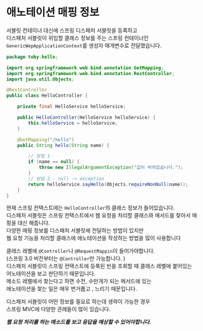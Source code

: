 # 애노테이션 매핑 정보 
서블릿 컨테이너 대신에 스프링 디스패처 서블릿을 등록하고  
디스패처 서블릿이 위임할 클래스 정보를 주는 스프링 컨테이너인  
`GenericWepApplicationContext`를 생성자 매개변수로 전달했습니다.  
  
```java
package toby.hello;

import org.springframework.web.bind.annotation.GetMapping;
import org.springframework.web.bind.annotation.RestController;
import java.util.Objects;

@RestController
public class HelloController {

    private final HelloService helloService;

    public HelloController(HelloService helloService) {
        this.helloService = helloService;
    }

    @GetMapping("/hello")
    public String hello(String name) {

        // 방법 1
        if (name == null) {
            throw new IllegalArgumentException("값이 비어있습니다.");
        }
        // 방법 2 - null -> exception
        return helloService.sayHello(Objects.requireNonNull(name));
    }
}
```  
  
현재 스프링 컨택스트에는 `HelloController`의 클래스 정보가 들어있습니다.  
디스패처 서블릿은 스프링 컨택스트에서 웹 요청을 처리할 클래스와 매서드를 찾아서 매핑을 대신 해줍니다.  
다양한 매핑 정보를 디스패처 서블릿에 전달하는 방법이 있지만  
웹 요청 기능을 처리할 클래스에 애노테이션을 작성하는 방법을 많이 사용합니다   
  
클래스 레벨에 `@Controller`나 `@RequestMappin`이 들어가야합니다.  
(스프링 3.0 버전부터는 `@Controller`만 가능합니다. )  
디스패처 서블릿이 스프링 컨택스트에 등록된 빈을 조회할 때 클래스 레벨에 붙어있는 어노테이션을 보고 판단하기 때문입니다.  
메소드 레벨에서 찾는다고 하면 수천, 수만개가 되는 메서드에 있는  
애노테이션을 찾는 일은 매우 번거롭고 , 느리기 때문입니다.  
  
디스패처 서블릿이 어떤 정보를 필요로 하는데 생략이 가능한 경우  
스프링 MVC에 다양한 관례들이 많이 있습니다.  
  
**_웹 요청 처리를 하는 메소드를 보고 응답을 예상할 수 있어야합니다._**
